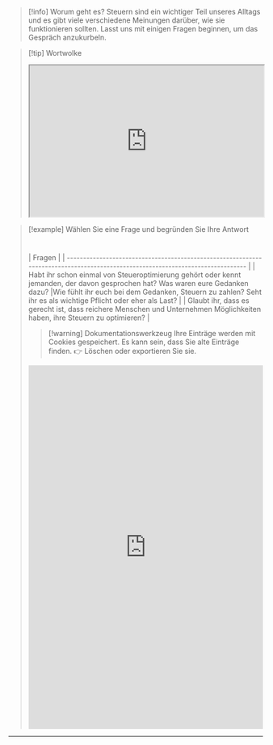>[!info] Worum geht es?
>Steuern sind ein wichtiger Teil unseres Alltags und es gibt viele verschiedene Meinungen darüber, wie sie funktionieren sollten. Lasst uns mit einigen Fragen beginnen, um das Gespräch anzukurbeln.

>[!tip] Wortwolke
>
><iframe src="https://pollev-embeds.com/free_text_polls/le5PRVOIkmel4KnjaMkoc/respond" width="100%" height="300px"></iframe>

>[!example] Wählen Sie eine Frage und begründen Sie Ihre Antwort
>#
>| Fragen |
| ------------------------------------------------------------------------------------------------------------------------------- |
>| Habt ihr schon einmal von Steueroptimierung gehört oder kennt jemanden, der davon gesprochen hat? Was waren eure Gedanken dazu? |Wie fühlt ihr euch bei dem Gedanken, Steuern zu zahlen? Seht ihr es als wichtige Pflicht oder eher als Last?                    |
| Glaubt ihr, dass es gerecht ist, dass reichere Menschen und Unternehmen Möglichkeiten haben, ihre Steuern zu optimieren?        |
>>[!warning] Dokumentationswerkzeug 
>Ihre Einträge werden mit Cookies gespeichert. Es kann sein, dass Sie alte Einträge finden. 
>👉 Löschen oder exportieren Sie sie.
>
><iframe src="https://app.Lumi.education/api/v1/run/rdWSOq/embed" width="100%" height="720" frameborder="0" allowfullscreen="allowfullscreen" allow="geolocation *; microphone *; camera *; midi *; encrypted-media *"></iframe>

---
